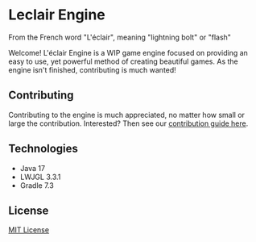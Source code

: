 # Leclair Engine
From the French word "L'éclair", meaning "lightning bolt" or "flash"

Welcome!
L'éclair Engine is a WIP game engine focused on providing an easy to use, yet powerful method of creating beautiful games. 
As the engine isn't finished, contributing is much wanted! 

## Contributing
Contributing to the engine is much appreciated, no matter how small or large the contribution. Interested? Then see our [contribution guide here](https://github.com/Licone7/Leclair-Engine/blob/main/CONTRIBUTING.md).

## Technologies
- Java 17
- LWJGL 3.3.1
- Gradle 7.3

## License
[MIT License](https://github.com/Licone7/Leclair-Engine/blob/main/LICENSE)
